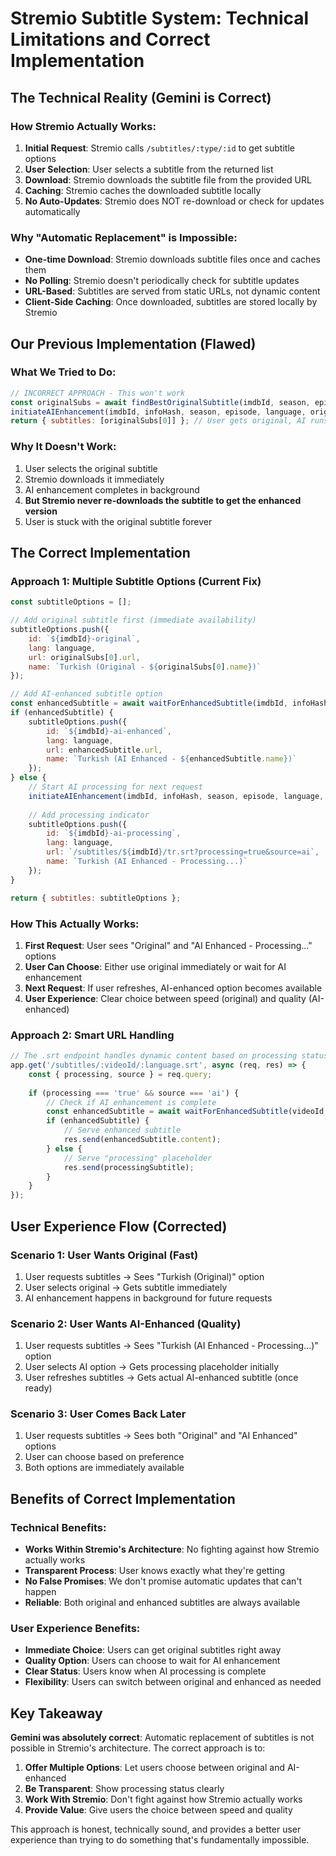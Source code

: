 # Stremio Subtitle System: Technical Limitations and Correct Implementation

## The Technical Reality (Gemini is Correct)

### How Stremio Actually Works:
1. **Initial Request**: Stremio calls `/subtitles/:type/:id` to get subtitle options
2. **User Selection**: User selects a subtitle from the returned list
3. **Download**: Stremio downloads the subtitle file from the provided URL
4. **Caching**: Stremio caches the downloaded subtitle locally
5. **No Auto-Updates**: Stremio does NOT re-download or check for updates automatically

### Why "Automatic Replacement" is Impossible:
- **One-time Download**: Stremio downloads subtitle files once and caches them
- **No Polling**: Stremio doesn't periodically check for subtitle updates
- **URL-Based**: Subtitles are served from static URLs, not dynamic content
- **Client-Side Caching**: Once downloaded, subtitles are stored locally by Stremio

## Our Previous Implementation (Flawed)

### What We Tried to Do:
```javascript
// INCORRECT APPROACH - This won't work
const originalSubs = await findBestOriginalSubtitle(imdbId, season, episode, language);
initiateAIEnhancement(imdbId, infoHash, season, episode, language, originalSubs);
return { subtitles: [originalSubs[0]] }; // User gets original, AI runs in background
```

### Why It Doesn't Work:
1. User selects the original subtitle
2. Stremio downloads it immediately
3. AI enhancement completes in background
4. **But Stremio never re-downloads the subtitle to get the enhanced version**
5. User is stuck with the original subtitle forever

## The Correct Implementation

### Approach 1: Multiple Subtitle Options (Current Fix)
```javascript
const subtitleOptions = [];

// Add original subtitle first (immediate availability)
subtitleOptions.push({
    id: `${imdbId}-original`,
    lang: language,
    url: originalSubs[0].url,
    name: `Turkish (Original - ${originalSubs[0].name})`
});

// Add AI-enhanced subtitle option
const enhancedSubtitle = await waitForEnhancedSubtitle(imdbId, infoHash, language, 2000);
if (enhancedSubtitle) {
    subtitleOptions.push({
        id: `${imdbId}-ai-enhanced`,
        lang: language,
        url: enhancedSubtitle.url,
        name: `Turkish (AI Enhanced - ${enhancedSubtitle.name})`
    });
} else {
    // Start AI processing for next request
    initiateAIEnhancement(imdbId, infoHash, season, episode, language, originalSubs);
    
    // Add processing indicator
    subtitleOptions.push({
        id: `${imdbId}-ai-processing`,
        lang: language,
        url: `/subtitles/${imdbId}/tr.srt?processing=true&source=ai`,
        name: `Turkish (AI Enhanced - Processing...)`
    });
}

return { subtitles: subtitleOptions };
```

### How This Actually Works:
1. **First Request**: User sees "Original" and "AI Enhanced - Processing..." options
2. **User Can Choose**: Either use original immediately or wait for AI enhancement
3. **Next Request**: If user refreshes, AI-enhanced option becomes available
4. **User Experience**: Clear choice between speed (original) and quality (AI-enhanced)

### Approach 2: Smart URL Handling
```javascript
// The .srt endpoint handles dynamic content based on processing status
app.get('/subtitles/:videoId/:language.srt', async (req, res) => {
    const { processing, source } = req.query;
    
    if (processing === 'true' && source === 'ai') {
        // Check if AI enhancement is complete
        const enhancedSubtitle = await waitForEnhancedSubtitle(videoId, hash, language, 1000);
        if (enhancedSubtitle) {
            // Serve enhanced subtitle
            res.send(enhancedSubtitle.content);
        } else {
            // Serve "processing" placeholder
            res.send(processingSubtitle);
        }
    }
});
```

## User Experience Flow (Corrected)

### Scenario 1: User Wants Original (Fast)
1. User requests subtitles → Sees "Turkish (Original)" option
2. User selects original → Gets subtitle immediately
3. AI enhancement happens in background for future requests

### Scenario 2: User Wants AI-Enhanced (Quality)
1. User requests subtitles → Sees "Turkish (AI Enhanced - Processing...)" option
2. User selects AI option → Gets processing placeholder initially
3. User refreshes subtitles → Gets actual AI-enhanced subtitle (once ready)

### Scenario 3: User Comes Back Later
1. User requests subtitles → Sees both "Original" and "AI Enhanced" options
2. User can choose based on preference
3. Both options are immediately available

## Benefits of Correct Implementation

### Technical Benefits:
- **Works Within Stremio's Architecture**: No fighting against how Stremio actually works
- **Transparent Process**: User knows exactly what they're getting
- **No False Promises**: We don't promise automatic updates that can't happen
- **Reliable**: Both original and enhanced subtitles are always available

### User Experience Benefits:
- **Immediate Choice**: Users can get original subtitles right away
- **Quality Option**: Users can choose to wait for AI enhancement
- **Clear Status**: Users know when AI processing is complete
- **Flexibility**: Users can switch between original and enhanced as needed

## Key Takeaway

**Gemini was absolutely correct**: Automatic replacement of subtitles is not possible in Stremio's architecture. The correct approach is to:

1. **Offer Multiple Options**: Let users choose between original and AI-enhanced
2. **Be Transparent**: Show processing status clearly
3. **Work With Stremio**: Don't fight against how Stremio actually works
4. **Provide Value**: Give users the choice between speed and quality

This approach is honest, technically sound, and provides a better user experience than trying to do something that's fundamentally impossible.
